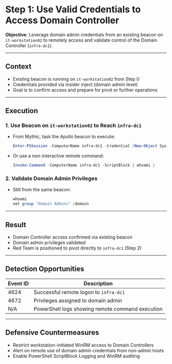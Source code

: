 
# Step 1: Use Valid Credentials to Access Domain Controller

**Objective**: Leverage domain admin credentials from an existing beacon on `it-workstation02` to remotely access and validate control of the Domain Controller (`infra-dc1`).

---

## Context

- Existing beacon is running on `it-workstation02` from Step 0
- Credentials provided via insider inject (domain admin level)
- Goal is to confirm access and prepare for pivot or further operations

---

## Execution

### 1. Use Beacon on `it-workstation02` to Reach `infra-dc1`

- From Mythic, task the Apollo beacon to execute:
  ```powershell
  Enter-PSSession -ComputerName infra-dc1 -Credential (New-Object System.Management.Automation.PSCredential("domain\admin", (ConvertTo-SecureString "password" -AsPlainText -Force)))
  ```

- Or use a non-interactive remote command:
  ```powershell
  Invoke-Command -ComputerName infra-dc1 -ScriptBlock { whoami }
  ```

### 2. Validate Domain Admin Privileges

- Still from the same beacon:
  ```powershell
  whoami
  net group "Domain Admins" /domain
  ```

---

## Result

- Domain Controller access confirmed via existing beacon
- Domain admin privileges validated
- Red Team is positioned to pivot directly to `infra-dc1` (Step 2)

---

## Detection Opportunities

| Event ID | Description |
|----------|-------------|
| 4624     | Successful remote logon to `infra-dc1` |
| 4672     | Privileges assigned to domain admin    |
| N/A      | PowerShell logs showing remote command execution |

---

## Defensive Countermeasures

- Restrict workstation-initiated WinRM access to Domain Controllers  
- Alert on remote use of domain admin credentials from non-admin hosts  
- Enable PowerShell ScriptBlock Logging and WinRM auditing  
